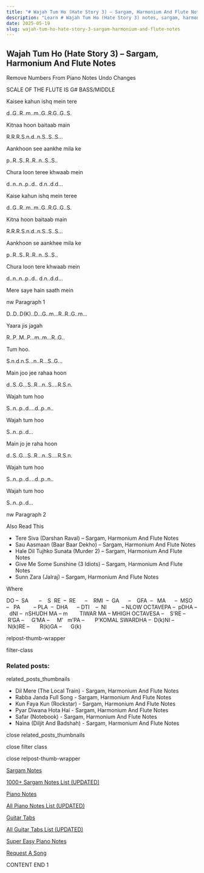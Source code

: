 ```yaml
---
title: "# Wajah Tum Ho (Hate Story 3) – Sargam, Harmonium And Flute Notes"
description: "Learn # Wajah Tum Ho (Hate Story 3) notes, sargam, harmonium notations and flute notes. Easy step-by-step tutorial for beginners."
date: 2025-05-19
slug: wajah-tum-ho-hate-story-3-sargam-harmonium-and-flute-notes
---
```


## Wajah Tum Ho (Hate Story 3) – Sargam, Harmonium And Flute Notes

Remove Numbers From Piano Notes
Undo Changes

SCALE OF THE FLUTE IS G# BASS/MIDDLE

Kaisee kahun ishq mein tere

d..G..R..m..m..G..R.G..G..S.

Kitnaa hoon baitaab main

R.R.R.S.n.d..n.S..S..S…

Aankhoon see aankhe mila ke

p..R..S..R..R..n..S..S..

Chura loon teree khwaab mein

d..n..n..p..d.. d.n..d.d…

Kaise kahun ishq mein teree

d..G..R..m..m..G..R.G..G..S.

Kitna hoon baitaab main

R.R.R.S.n.d..n.S..S..S…

Aankhoon se aankhee mila ke

p..R..S..R..R..n..S..S..

Chura loon tere khwaab mein

d..n..n..p..d.. d.n..d.d…

Mere saye hain saath mein

nw Paragraph 1

D..D..D(K)..D…G..m…R..R..G..m…

Yaara jis jagah

R..P..M..P…m..m…R..G..

Tum hoo.

S.n.d.n.S…n..R…S..G…

Main joo jee rahaa hoon

d..S..G…S..R…n..S….R.S.n.

Wajah tum hoo

S..n..p..d….d..p..n..

Wajah tum hoo

S..n..p..d…

Main jo je raha hoon

d..S..G…S..R…n..S….R.S.n.

Wajah tum hoo

S..n..p..d….d..p..n..

Wajah tum hoo

S..n..p..d…

nw Paragraph 2

Also Read This

* Tere Siva (Darshan Raval) – Sargam, Harmonium And Flute Notes
* Sau Aasmaan (Baar Baar Dekho) – Sargam, Harmonium And Flute Notes
* Hale Dil Tujhko Sunata (Murder 2) – Sargam, Harmonium And Flute Notes
* Give Me Some Sunshine (3 Idiots) – Sargam, Harmonium And Flute Notes
* Sunn Zara (Jalraj) – Sargam, Harmonium And Flute Notes

Where

DO –  SA       –    S  RE  –  RE      –    RMI  –  GA      –    GFA  –   MA      –  MSO  –   PA         – PLA  –  DHA      – DTI    –  NI          – NLOW OCTAVEPA –  pDHA –  dNI –  nSHUDH MA – m        TIWAR MA – MHIGH OCTAVESA –    S’RE –     R’GA –     G’MA –     M’   m’PA –       P’KOMAL SWARDHA –  D(k)NI –       N(k)RE –       R(k)GA –      G(k)

relpost-thumb-wrapper

filter-class

### Related posts:

related_posts_thumbnails

* Dil Mere (The Local Train) - Sargam, Harmonium And Flute Notes
* Rabba Janda Full Song - Sargam, Harmonium And Flute Notes
* Kun Faya Kun (Rockstar) - Sargam, Harmonium And Flute Notes
* Pyar Diwana Hota Hai - Sargam, Harmonium And Flute Notes
* Safar (Notebook) - Sargam, Harmonium And Flute Notes
* Naina (Diljit And Badshah) - Sargam, Harmonium And Flute Notes

close related_posts_thumbnails

close filter class

close relpost-thumb-wrapper

[Sargam Notes](https://www.notationsworld.com/sargam-notes.html)

[1000+ Sargam Notes List (UPDATED)](https://www.notationsworld.com/all-songs-list-sargam-notes.html)

[Piano Notes](https://www.notationsworld.com/piano-notes.html)

[All Piano Notes List (UPDATED)](https://www.notationsworld.com/all-songs-list-piano-notes.html)

[Guitar Tabs](https://www.notationsworld.com/guitar-tabs.html)

[All Guitar Tabs List (UPDATED)](https://www.notationsworld.com/all-songs-list-guitar-tabs.html)

[Super Easy Piano Notes](https://studywall.in/)

[Request A Song](https://www.notationsworld.com/request-a-song.html)

CONTENT END 1

